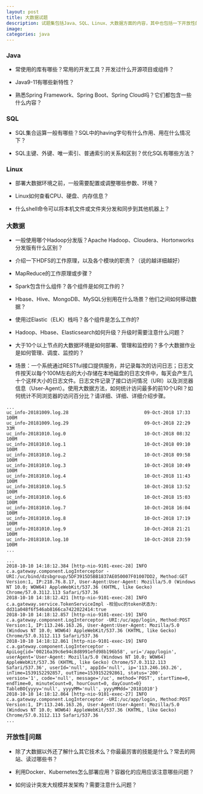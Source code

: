 ```yaml
---
layout: post
title: 大数据试题
description: 试题集包括Java、SQL、Linux、大数据方面的内容，其中也包括一下开放性的问题，主要考察答题者的发展潜力。
image: 
categories: java
---
```

### Java

* 常使用的库有哪些？常用的开发工具？开发过什么开源项目或组件？

* Java9-11有哪些新特性？

* 熟悉Spring Framework、Spring Boot、Spring Cloud吗？它们都包含一些什么内容？

### SQL

* SQL集合运算一般有哪些？SQL中的having字句有什么作用、用在什么情况下？

* SQL主键、外键、唯一索引、普通索引的关系和区别？优化SQL有哪些方法？

### Linux

* 部署大数据环境之前，一般需要配置或调整哪些参数、环境？

* Linux如何查看CPU、硬盘、内存信息？

* 什么shell命令可以将本机文件或文件夹分发和同步到其他机器上？

### 大数据

* 一般使用哪个Hadoop分发版？Apache Hadoop、Cloudera、Hortonworks分发版有什么区别？

* 介绍一下HDFS的工作原理，以及各个模块的职责？（说的越详细越好）

* MapReduce的工作原理或步骤？

* Spark包含什么组件？各个组件是如何工作的？

* Hbase、Hive、MongoDB、MySQL分别用在什么场景？他们之间如何移动数据？

* 使用过Elastic（ELK）栈吗？各个组件是怎么工作的? 

* Hadoop、Hbase、Elasticsearch如何升级？升级时需要注意什么问题？

* 大于10个以上节点的大数据环境是如何部署、管理和监控的？多个大数据作业是如何管理、调度、监控的？

* 场景：一个系统通过RESTful接口提供服务，并记录每次的访问日志；日志文件按天以每个100M左右的大小存储在本地磁盘的日志文件中，每天会产生几十个这样大小的日志文件。日志文件记录了接口访问情况（URI）以及浏览器信息（User-Agent）。使用大数据方法，如何统计访问最多的前10个URI？如何统计不同浏览器的访问百分比？请详细、详细、详细介绍步骤。

```日志存储文件
...
uc_info-20181009.log.28                            09-Oct-2018 17:33    100M
uc_info-20181009.log.29                            09-Oct-2018 22:29     33M
uc_info-20181010.log.0                             10-Oct-2018 08:32    100M
uc_info-20181010.log.1                             10-Oct-2018 09:10    100M
uc_info-20181010.log.2                             10-Oct-2018 09:58    100M
uc_info-20181010.log.3                             10-Oct-2018 10:49    100M
uc_info-20181010.log.4                             10-Oct-2018 11:43    100M
uc_info-20181010.log.5                             10-Oct-2018 13:52    100M
uc_info-20181010.log.6                             10-Oct-2018 15:03    100M
uc_info-20181010.log.7                             10-Oct-2018 16:04    100M
uc_info-20181010.log.8                             10-Oct-2018 17:19    100M
uc_info-20181010.log.9                             10-Oct-2018 21:21    100M
uc_info-20181010.log.10                            10-Oct-2018 23:59    100M
...
```

```log
...
2018-10-10 14:18:12.384 [http-nio-9101-exec-28] INFO  c.a.gateway.component.LogInterceptor -URI:/uc/bind/dzsbgroup/5DF3915D5BB1837AE050007F01007DD2, Method:GET Version:1, IP:218.76.8.17, User-Agent:User-Agent: Mozilla/5.0 (Windows NT 10.0; WOW64) AppleWebKit/537.36 (KHTML, like Gecko) Chrome/57.0.3112.113 Safari/537.36
2018-10-10 14:18:12.421 [http-nio-9101-exec-28] INFO  c.a.gateway.service.TokenServiceImpl -校验uc的token状态为: dd31a048f6f546ab8166ca7422022414:true
2018-10-10 14:18:12.857 [http-nio-9101-exec-19] INFO  c.a.gateway.component.LogInterceptor -URI:/uc/app/login, Method:POST Version:1, IP:113.246.163.26, User-Agent:User-Agent: Mozilla/5.0 (Windows NT 10.0; WOW64) AppleWebKit/537.36 (KHTML, like Gecko) Chrome/57.0.3112.113 Safari/537.36
2018-10-10 14:18:12.861 [http-nio-9101-exec-19] INFO  c.a.gateway.component.LogInterceptor -ApiLog{id='00216a39c6e94c8d8991efd98b196b58', uri='/app/login', userAgent='User-Agent: Mozilla/5.0 (Windows NT 10.0; WOW64) AppleWebKit/537.36 (KHTML, like Gecko) Chrome/57.0.3112.113 Safari/537.36', userId='null', appId='null', ip='113.246.163.26', inTime=1539152292857, outTime=1539152292861, status='200', version='1', code='null', message='/uc', method='POST', startTime=0, endTime=0, minuteCount=0, hourCount=0, dayCount=0} TableBO{yyyy='null', yyyyMM='null', yyyyMMdd='20181010'}
2018-10-10 14:18:12.864 [http-nio-9101-exec-27] INFO  c.a.gateway.component.LogInterceptor -URI:/uc/app/login, Method:POST Version:1, IP:113.246.163.26, User-Agent:User-Agent: Mozilla/5.0 (Windows NT 10.0; WOW64) AppleWebKit/537.36 (KHTML, like Gecko) Chrome/57.0.3112.113 Safari/537.36
...
```

### 开放性问题

* 除了大数据以外还了解什么其它技术么？你最最厉害的技能是什么？常去的网站、读过哪些书？

* 利用Docker、Kubernetes怎么部署应用？容器化的应用应该注意哪些问题？

* 如何设计突发大规模并发架构？需要注意什么问题？